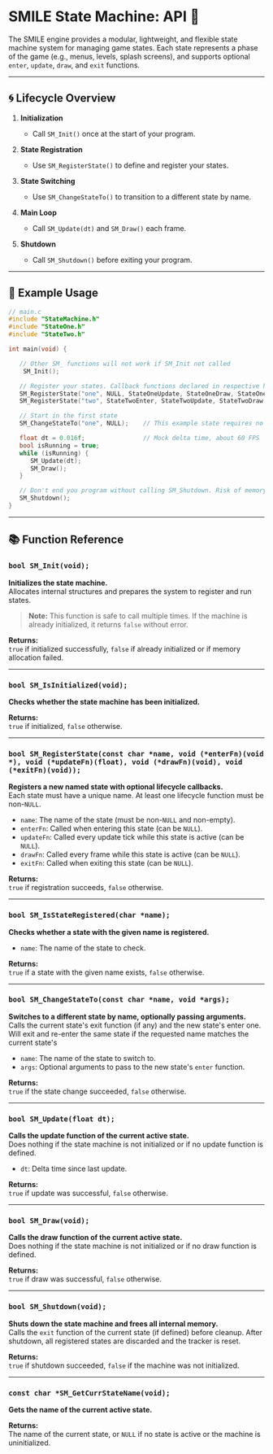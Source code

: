 # SMILE State Machine: API 🤖

The SMILE engine provides a modular, lightweight, and flexible state machine system for managing game states. Each state represents a phase of the game (e.g., menus, levels, splash screens), and supports optional `enter`, `update`, `draw`, and `exit` functions.

---

## 🌀 Lifecycle Overview

1. **Initialization**

   - Call `SM_Init()` once at the start of your program.

2. **State Registration**

   - Use `SM_RegisterState()` to define and register your states.

3. **State Switching**

   - Use `SM_ChangeStateTo()` to transition to a different state by name.

4. **Main Loop**

   - Call `SM_Update(dt)` and `SM_Draw()` each frame.

5. **Shutdown**
   - Call `SM_Shutdown()` before exiting your program.

---

## 🧪 Example Usage

```c
// main.c
#include "StateMachine.h"
#include "StateOne.h"
#include "StateTwo.h"

int main(void) {

   // Other SM_ functions will not work if SM_Init not called
    SM_Init();

   // Register your states. Callback functions declared in respective header files.
   SM_RegisterState("one", NULL, StateOneUpdate, StateOneDraw, StateOneExit);
   SM_RegisterState("two", StateTwoEnter, StateTwoUpdate, StateTwoDraw, NULL);

   // Start in the first state
   SM_ChangeStateTo("one", NULL);    // This example state requires no arguments, so we pass in NULL

   float dt = 0.016f;                // Mock delta time, about 60 FPS
   bool isRunning = true;
   while (isRunning) {
      SM_Update(dt);
      SM_Draw();
   }

   // Don't end you program without calling SM_Shutdown. Risk of memory leak.
   SM_Shutdown();
}
```

---

## 📚 Function Reference

### `bool SM_Init(void);`

**Initializes the state machine.**  
Allocates internal structures and prepares the system to register and run states.

> **Note:** This function is safe to call multiple times. If the machine is already initialized, it returns `false` without error.

**Returns:**  
`true` if initialized successfully, `false` if already initialized or if memory allocation failed.

---

### `bool SM_IsInitialized(void);`

**Checks whether the state machine has been initialized.**

**Returns:**  
`true` if initialized, `false` otherwise.

---

### `bool SM_RegisterState(const char *name, void (*enterFn)(void *), void (*updateFn)(float), void (*drawFn)(void), void (*exitFn)(void));`

**Registers a new named state with optional lifecycle callbacks.**  
Each state must have a unique name. At least one lifecycle function must be non-`NULL`.

- `name`: The name of the state (must be non-`NULL` and non-empty).
- `enterFn`: Called when entering this state (can be `NULL`).
- `updateFn`: Called every update tick while this state is active (can be `NULL`).
- `drawFn`: Called every frame while this state is active (can be `NULL`).
- `exitFn`: Called when exiting this state (can be `NULL`).

**Returns:**  
`true` if registration succeeds, `false` otherwise.

---

### `bool SM_IsStateRegistered(char *name);`

**Checks whether a state with the given name is registered.**

- `name`: The name of the state to check.

**Returns:**  
`true` if a state with the given name exists, `false` otherwise.

---

### `bool SM_ChangeStateTo(const char *name, void *args);`

**Switches to a different state by name, optionally passing arguments.**  
Calls the current state's exit function (if any) and the new state's enter one. Will exit and re-enter the same state if the requested name matches the current state's

- `name`: The name of the state to switch to.
- `args`: Optional arguments to pass to the new state's `enter` function.

**Returns:**  
`true` if the state change succeeded, `false` otherwise.

---

### `bool SM_Update(float dt);`

**Calls the update function of the current active state.**  
Does nothing if the state machine is not initialized or if no update function is defined.

- `dt`: Delta time since last update.

**Returns:**  
`true` if update was successful, `false` otherwise.

---

### `bool SM_Draw(void);`

**Calls the draw function of the current active state.**  
Does nothing if the state machine is not initialized or if no draw function is defined.

**Returns:**  
`true` if draw was successful, `false` otherwise.

---

### `bool SM_Shutdown(void);`

**Shuts down the state machine and frees all internal memory.**  
Calls the `exit` function of the current state (if defined) before cleanup. After shutdown, all registered states are discarded and the tracker is reset.

**Returns:**  
`true` if shutdown succeeded, `false` if the machine was not initialized.

---

### `const char *SM_GetCurrStateName(void);`

**Gets the name of the current active state.**

**Returns:**  
The name of the current state, or `NULL` if no state is active or the machine is uninitialized.
